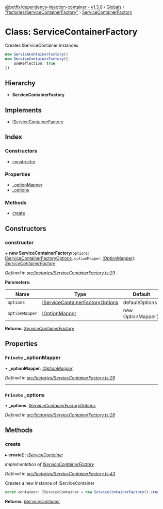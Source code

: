 [@botflx/dependency-injection-container - v1.3.0](../README.md) › [Globals](../globals.md) › ["factories/ServiceContainerFactory"](../modules/_factories_servicecontainerfactory_.md) › [ServiceContainerFactory](_factories_servicecontainerfactory_.servicecontainerfactory.md)

# Class: ServiceContainerFactory

Creates IServiceContainer instances.

```typescript
new ServiceContainerFactory()
new ServiceContainerFactory({
    useReflection: true
})
```

## Hierarchy

* **ServiceContainerFactory**

## Implements

* [IServiceContainerFactory](../interfaces/_factories_iservicecontainerfactory_.iservicecontainerfactory.md)

## Index

### Constructors

* [constructor](_factories_servicecontainerfactory_.servicecontainerfactory.md#constructor)

### Properties

* [_optionMapper](_factories_servicecontainerfactory_.servicecontainerfactory.md#private-_optionmapper)
* [_options](_factories_servicecontainerfactory_.servicecontainerfactory.md#private-_options)

### Methods

* [create](_factories_servicecontainerfactory_.servicecontainerfactory.md#create)

## Constructors

###  constructor

\+ **new ServiceContainerFactory**(`options`: [IServiceContainerFactoryOptions](../interfaces/_factories_iservicecontainerfactoryoptions_.iservicecontainerfactoryoptions.md), `optionMapper`: [IOptionMapper](../interfaces/_mappers_ioptionmapper_.ioptionmapper.md)): *[ServiceContainerFactory](_factories_servicecontainerfactory_.servicecontainerfactory.md)*

*Defined in [src/factories/ServiceContainerFactory.ts:29](https://github.com/botflux/dependency-injection-container/blob/6433b0d/src/factories/ServiceContainerFactory.ts#L29)*

**Parameters:**

Name | Type | Default |
------ | ------ | ------ |
`options` | [IServiceContainerFactoryOptions](../interfaces/_factories_iservicecontainerfactoryoptions_.iservicecontainerfactoryoptions.md) |  defaultOptions |
`optionMapper` | [IOptionMapper](../interfaces/_mappers_ioptionmapper_.ioptionmapper.md) |  new OptionMapper() |

**Returns:** *[ServiceContainerFactory](_factories_servicecontainerfactory_.servicecontainerfactory.md)*

## Properties

### `Private` _optionMapper

• **_optionMapper**: *[IOptionMapper](../interfaces/_mappers_ioptionmapper_.ioptionmapper.md)*

*Defined in [src/factories/ServiceContainerFactory.ts:29](https://github.com/botflux/dependency-injection-container/blob/6433b0d/src/factories/ServiceContainerFactory.ts#L29)*

___

### `Private` _options

• **_options**: *[IServiceContainerFactoryOptions](../interfaces/_factories_iservicecontainerfactoryoptions_.iservicecontainerfactoryoptions.md)*

*Defined in [src/factories/ServiceContainerFactory.ts:28](https://github.com/botflux/dependency-injection-container/blob/6433b0d/src/factories/ServiceContainerFactory.ts#L28)*

## Methods

###  create

▸ **create**(): *[IServiceContainer](../interfaces/_iservicecontainer_.iservicecontainer.md)*

*Implementation of [IServiceContainerFactory](../interfaces/_factories_iservicecontainerfactory_.iservicecontainerfactory.md)*

*Defined in [src/factories/ServiceContainerFactory.ts:43](https://github.com/botflux/dependency-injection-container/blob/6433b0d/src/factories/ServiceContainerFactory.ts#L43)*

Creates a new instance of IServiceContainer

```typescript
const container: IServiceContainer = new ServiceContainerFactory().create()
```

**Returns:** *[IServiceContainer](../interfaces/_iservicecontainer_.iservicecontainer.md)*
